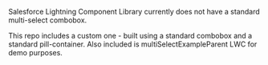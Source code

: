 Salesforce Lightning Component Library currently does not have a standard multi-select combobox.

This repo includes a custom one - built using a standard combobox and a standard pill-container. Also included is multiSelectExampleParent LWC for demo purposes.
